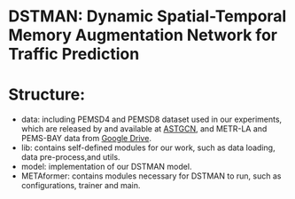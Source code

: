 # DSTMAN: Dynamic Spatial-Temporal Memory Augmentation Network for Traffic Prediction
# Structure:
+ data: including PEMSD4 and PEMSD8 dataset used in our experiments, which are released by and available at [ASTGCN](https://github.com/Davidham3/ASTGCN-2019-mxnet/tree/master/data), and METR-LA and PEMS-BAY data from [Google Drive](https://drive.google.com/drive/folders/10FOTa6HXPqX8Pf5WRoRwcFnW9BrNZEIX).
+ lib: contains self-defined modules for our work, such as data loading, data pre-process,and utils.
+ model: implementation of our DSTMAN model.
+ METAformer: contains modules necessary for DSTMAN to run, such as configurations, trainer and main.
